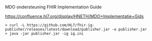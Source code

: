 MDO ondersteuning FHIR Implementation Guide

https://confluence.hl7.org/display/HNETH/MDO+Implementatie+Gids

```
> curl -L https://github.com/HL7/fhir-ig-publisher/releases/latest/download/publisher.jar -o publisher.jar
> java -jar publisher.jar -ig ig.ini
```